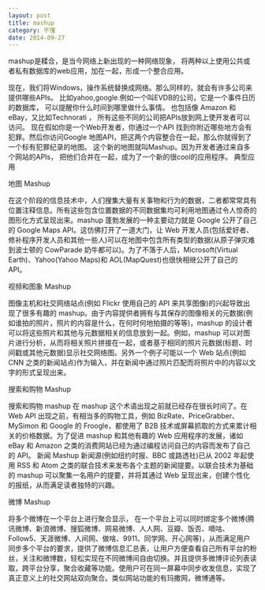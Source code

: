 ```yaml
---
layout: post
title: mashup
category: 不懂
date: 2014-09-27
---
```

mashup是糅合，是当今网络上新出现的一种网络现象，
将两种以上使用公共或者私有数据库的web应用，加在一起，形成一个整合应用。

现在，我们将Windows，操作系统替换成网络。那么同样的，就会有许多公司来提供哪些APIs。
比如yahoo,google.例如一个叫EVDB的公司，它是一个事件日历的数据库，
可以提醒你什么时间到哪里做什么事情。
也包括像 Amazon 和 eBay，又比如Technorati ，
所有这些不同的公司把APIs放到网上使开发者可以访问。
现在假如你是一个Web开发者，你通过一个API 找到你附近哪些地方会有犯罪。然后你访问Google 地图API，把这两个内容整合在一起，那么你就得到了一个标有犯罪纪录的地图。
这个新的地图就叫Mashup。因为开发者通过来自多个网站的APIs，
把他们合并在一起，成为了一个新的很cool的应用程序。
典型应用

地图 Mashup

在这个阶段的信息技术中，人们搜集大量有关事物和行为的数据，二者都常常具有位置注释信息。所有这些包含位置数据的不同数据集均可利用地图通过令人惊奇的图形化方式呈现出来。mashup 蓬勃发展的一种主要动力就是 Google 公开了自己的 Google Maps API。这仿佛打开了一道大门，让 Web 开发人员(包括爱好者、修补程序开发人员和其他一些人)可以在地图中包含所有类型的数据(从原子弹灾难到波士顿的 CowParade 奶牛都可以)。为了不落于人后，Microsoft(Virtual Earth)、Yahoo(Yahoo Maps)和 AOL(MapQuest)也很快相继公开了自己的 API。

视频和图象 Mashup

图像主机和社交网络站点(例如 Flickr 使用自己的 API 来共享图像)的兴起导致出现了很多有趣的 mashup。由于内容提供者拥有与其保存的图像相关的元数据(例如谁拍的照片，照片的内容是什么，在何时何地拍摄的等等)，mashup 的设计者可以将这些照片和其他与元数据相关的信息放到一起。例如，mashup 可以对图片进行分析，从而将相关照片拼接在一起，或者基于相同的照片元数据(标题、时间戳或其他元数据)显示社交网络图。另外一个例子可能以一个 Web 站点(例如 CNN 之类的新闻站点)作为输入，并在新闻中通过照片匹配而将照片中的内容以文字的形式呈现出来。

搜索和购物 Mashup

搜索和购物 mashup 在 mashup 这个术语出现之前就已经存在很长时间了。在 Web API 出现之前，有相当多的购物工具，例如 BizRate、PriceGrabber、MySimon 和 Google 的 Froogle，都使用了 B2B 技术或屏幕抓取的方式来累计相关的价格数据。为了促进 mashup 和其他有趣的 Web 应用程序的发展，诸如 eBay 和 Amazon 之类的消费网站已经为通过编程访问自己的内容而发布了自己的 API。
新闻 Mashup
新闻源(例如纽约时报、BBC 或路透社)已从 2002 年起使用 RSS 和 Atom 之类的联合技术来发布各个主题的新闻提要。以联合技术为基础的 mashup 可以聚集一名用户的提要，并将其通过 Web 呈现出来，创建个性化的报纸，从而满足读者独特的兴趣。

微博 Mashup

将多个微博在一个平台上进行聚合显示， 在一个平台上可以同时绑定多个微博(腾讯微博、新浪微博、搜狐微博、网易微博、人人网、豆瓣、饭否、嘀咕、Follow5、天涯微博、人间网、做啥、9911、同学网、开心网等)，从而满足用户同步多个平台的要求，提供了微博信息汇总表，让用户方便查看自己所有平台的粉丝，关注和微博数，轻松实现在不同微博间自由切换。并且提供多微博评论列表读取，跨平台分享，聚合收藏等功能。使用户可在同一屏幕中同步收发信息，实现了真正意义上的社交网站双向聚合。类似网站功能的有玛撒网，微博通等。